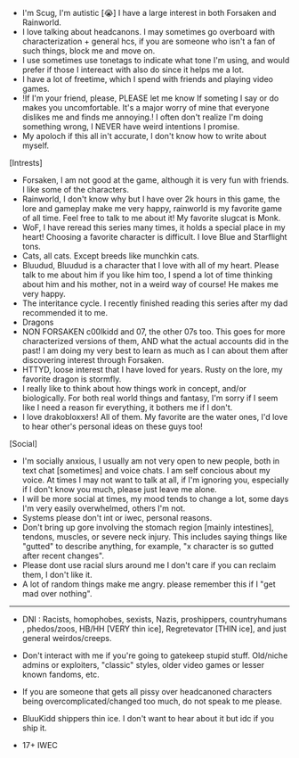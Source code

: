 


- I'm Scug, I'm autistic [😭] I have a large interest in both Forsaken and Rainworld. 
- I love talking about headcanons. I may sometimes go overboard with characterization + general hcs, if you are someone who isn't a fan of such things, block me and move on.
- I use sometimes use tonetags to indicate what tone I'm using, and would prefer if those I intereact with also do since it helps me a lot.
-  I have a lot of freetime, which I spend with friends and playing video games. 
-  !If I'm your friend, please, PLEASE let me know If someting I say or do makes you uncomfortable. It's a major worry of mine that everyone dislikes me and finds me annoying.! I often don't realize I'm doing something wrong, I NEVER have weird intentions I promise.
-  My apoloch if this all in't accurate, I don't know how to write about myself. 

 [Intrests] 
- Forsaken, I am not good at the game, although it is very fun with friends. I like some of the characters. 
- Rainworld, I don't know why but I have over 2k hours in this game, the lore and gameplay make me very happy, rainworld is my favorite game of all time. Feel free to talk to me about it! My favorite slugcat is Monk. 
- WoF, I have reread this series many times, it holds a special place in my heart! Choosing a favorite character is difficult. I love Blue and Starflight tons. 
- Cats, all cats. Except breeds like munchkin cats.
- Bluudud, Bluudud is a character that I love with all of my heart. Please talk to me about him if you like him too, I spend a lot of time thinking about him and his mother, not in a weird way of course! He makes me very happy. 
- The interitance cycle. I recently finished reading this series after my dad recommended it to me. 
- Dragons
- NON FORSAKEN c00lkidd and 07, the other 07s too. This goes for more characterized versions of them, AND what the actual accounts did in the past! I am doing my very best to learn as much as I can about them after discovering interest through Forsaken. 
- HTTYD, loose interest that I have loved for years. Rusty on the lore, my favorite dragon is stormfly.
- I really like to think about how things work in concept, and/or biologically. For both real world things and fantasy, I'm sorry if I seem like I need a reason fir everything, it bothers me if I don't.
- I love drakobloxxers! All of them. My favorite are the water ones, I'd love to hear other's personal ideas on these guys too! 
  
[Social] 
- I'm socially anxious, I usually am not very open to new people, both in text chat [sometimes] and voice chats. I am self concious about my voice. At times I may not want to talk at all, if I'm ignoring you, especially if I don't know you much, please just leave me alone.
- I will be more social at times, my mood tends to change a lot, some days I'm very easily overwhelmed, others I'm not. 
- Systems please don't int or iwec, personal reasons.
- Don't bring up gore involving the stomach region [mainly intestines], tendons, muscles, or severe neck injury. This includes saying things like "gutted" to describe anything, for example, "x character is so gutted after recent changes".
- Please dont use racial slurs around me I don't care if you can reclaim them, I don't like it.
- A lot of random things make me angry. please remember this if I "get mad over nothing".
  
--------------------------------------------------------------------------------------------------------------------------------------------------------


- DNI : Racists, homophobes, sexists, Nazis, proshippers, countryhumans , phedos/zoos, HB/HH [VERY thin ice], Regretevator [THIN ice], and just general weirdos/creeps.
- Don't interact with me if you're going to gatekeep stupid stuff. Old/niche admins or exploiters, "classic" styles, older video games or lesser known fandoms, etc.
- If you are someone that gets all pissy over headcanoned characters being overcomplicated/changed too much, do not speak to me please.
- BluuKidd shippers thin ice. I don't want to hear about it but idc if you ship it.  
  

- 17+ IWEC
<!---
Scugspace/Scugspace is a ✨ special ✨ repositor because its `README.md` (this file) appears on your GitHub profile.
You can click the Preview link to take a look at your changes.
--->
